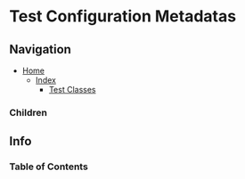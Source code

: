 # Test Configuration Metadatas

## Navigation

* [Home](/README.md)
	* [Index](/docs/Index.md)
		* [Test Classes](/src/TestClasses/README.md)

### Children

## Info

### Table of Contents